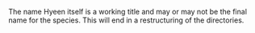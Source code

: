 The name Hyeen itself is a working title and may or may not be the final name for the species. This will end in a restructuring of the directories.
